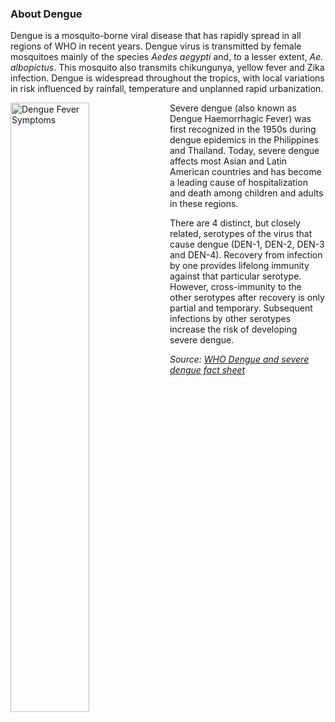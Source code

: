 ### About Dengue

Dengue is a mosquito-borne viral disease that has rapidly spread in all regions of WHO in recent years. Dengue virus is transmitted by female mosquitoes mainly of the species *Aedes aegypti* and, to a lesser extent, *Ae. albopictus*. This mosquito also transmits chikungunya, yellow fever and Zika infection. Dengue is widespread throughout the tropics, with local variations in risk influenced by rainfall, temperature and unplanned rapid urbanization.

<img align = "left" src = "./images/dengue_fever_symptoms.png" width = "50%" alt = "Dengue Fever Symptoms"/>

Severe dengue (also known as Dengue Haemorrhagic Fever) was first recognized in the 1950s during dengue epidemics in the Philippines and Thailand. Today, severe dengue affects most Asian and Latin American countries and has become a leading cause of hospitalization and death among children and adults in these regions.

There are 4 distinct, but closely related, serotypes of the virus that cause dengue (DEN-1, DEN-2, DEN-3 and DEN-4). Recovery from infection by one provides lifelong immunity against that particular serotype. However, cross-immunity to the other serotypes after recovery is only partial and temporary. Subsequent infections by other serotypes increase the risk of developing severe dengue.

<em>Source: [WHO Dengue and severe dengue fact sheet](http://www.who.int/en/news-room/fact-sheets/detail/dengue-and-severe-dengue)</em>
